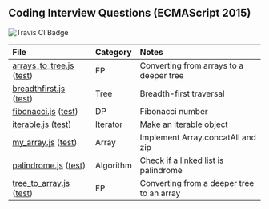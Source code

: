 ## Coding Interview Questions (ECMAScript 2015)

<img src="https://travis-ci.org/HIROSN/coding-interviews-es6.svg" alt="Travis CI Badge"></img>

File | Category | Notes
:--- | :------- | :----
[arrays_to_tree.js](lib/arrays_to_tree.js) ([test](test/arrays_to_tree_test.js)) | FP | Converting from arrays to a deeper tree
[breadthfirst.js](lib/breadthfirst.js) ([test](test/breadthfirst_test.js)) | Tree | Breadth-first traversal
[fibonacci.js](lib/fibonacci.js) ([test](test/fibonacci_test.js)) | DP | Fibonacci number
[iterable.js](lib/iterable.js) ([test](test/iterable_test.js)) | Iterator | Make an iterable object
[my_array.js](lib/my_array.js) ([test](test/my_array_test.js)) | Array | Implement Array.concatAll and zip
[palindrome.js](lib/palindrome.js) ([test](test/palindrome_test.js)) | Algorithm | Check if a linked list is palindrome
[tree_to_array.js](lib/tree_to_array.js) ([test](test/tree_to_array_test.js)) | FP | Converting from a deeper tree to an array
